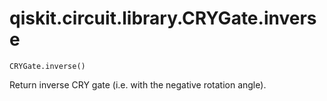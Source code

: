 # qiskit.circuit.library.CRYGate.inverse

`CRYGate.inverse()`

Return inverse CRY gate (i.e. with the negative rotation angle).
